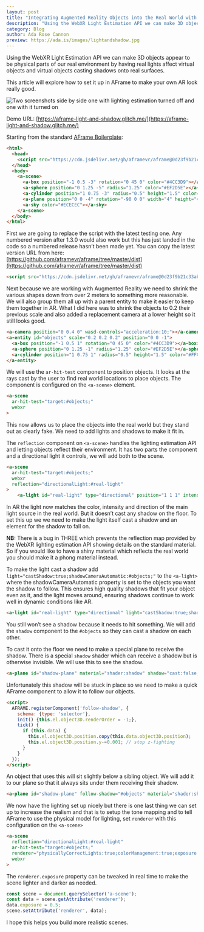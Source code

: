 ```yaml
---
layout: post
title: "Integrating Augmented Reality Objects into the Real World with Light and Shadows"
description: "Using the WebXR Light Estimation API we can make 3D objects appear to be physical parts of our real environment by having real lights affect virtual objects and virtual objects casting shadows onto real surfaces."
category: Blog
author: Ada Rose Cannon
preview: https://ada.is/images/lightandshadow.jpg
---
```


Using the WebXR Light Estimation API we can make 3D objects appear to be physical parts of our real environment by having real lights affect virtual objects and virtual objects casting shadows onto real surfaces.

This article will explore how to set it up in AFrame to make your own AR look really good.

![Two screenshots side by side one with lighting estimation turned off and one with it turned on](https://ada.is/images/lightandshadow.jpg)

Demo URL: [https://aframe-light-and-shadow.glitch.me/](https://aframe-light-and-shadow.glitch.me/)

Starting from the standard [AFrame Boilerplate](https://aframe.io/docs/1.3.0/introduction/):

```html
<html>
  <head>
    <script src="https://cdn.jsdelivr.net/gh/aframevr/aframe@0d23f9b21c33ab6821046ce95835492cb84996c5/dist/aframe-master.min.js"></script>
  </head>
  <body>
    <a-scene>
      <a-box position="-1 0.5 -3" rotation="0 45 0" color="#4CC3D9"></a-box>
      <a-sphere position="0 1.25 -5" radius="1.25" color="#EF2D5E"></a-sphere>
      <a-cylinder position="1 0.75 -3" radius="0.5" height="1.5" color="#FFC65D"></a-cylinder>
      <a-plane position="0 0 -4" rotation="-90 0 0" width="4" height="4" color="#7BC8A4"></a-plane>
      <a-sky color="#ECECEC"></a-sky>
    </a-scene>
  </body>
</html>
```

First we are going to replace the script with the latest testing one. Any numbered version after 1.3.0 would also work but this has just landed in the code so a numbered release hasn’t been made yet. You can copy the latest version URL from here: [https://github.com/aframevr/aframe/tree/master/dist](https://github.com/aframevr/aframe/tree/master/dist)

```html
<script src="https://cdn.jsdelivr.net/gh/aframevr/aframe@0d23f9b21c33ab6821046ce95835492cb84996c5/dist/aframe-master.min.js"></script>
```

Next because we are working with Augmented Reality we need to shrink the various shapes down from over 2 meters to something more reasonable. We will also group them all up with a parent entity to make it easier to keep them together in AR. What I did here was to shrink the objects to 0.2 their previous scale and also added a replacement camera at a lower height so it still looks good. 

```html
<a-camera position="0 0.4 0" wasd-controls="acceleration:10;"></a-camera>
<a-entity id="objects" scale="0.2 0.2 0.2" position="0 0 -1">
  <a-box position="-1 0.5 1" rotation="0 45 0" color="#4CC3D9"></a-box>
  <a-sphere position="0 1.25 -1" radius="1.25" color="#EF2D5E"></a-sphere>
  <a-cylinder position="1 0.75 1" radius="0.5" height="1.5" color="#FFC65D"></a-cylinder>
</a-entity> 
```

We will use the `ar-hit-test` component to position objects. It looks at the rays cast by the user to find real world locations to place objects. The component is configured on the `<a-scene>` element.

```html
<a-scene
  ar-hit-test="target:#objects;"
  webxr
>
```

This now allows us to place the objects into the real world but they stand out as clearly fake. We need to add lights and shadows to make it fit in.

The `reflection` component on `<a-scene>` handles the lighting estimation API and letting objects reflect their environment. It has two parts the component and a directional light it controls, we will add both to the scene. 

```html
<a-scene
  ar-hit-test="target:#objects;"
  webxr
  reflection="directionalLight:#real-light"
>
	<a-light id="real-light" type="directional" position="1 1 1" intensity="0.5"></a-light>
```

In AR the light now matches the color, intensity and direction of the main light source in the real world. But it doesn’t cast any shadow on the floor. To set this up we we need to make the light itself cast a shadow and an element for the shadow to fall on.

**NB:** There is a bug in THREE which prevents the reflection map provided by the WebXR lighting estimation API showing details on the standard material. So if you would like to have a shiny material which reflects the real world you should make it a phong material instead.

To make the light cast a shadow add `light="castShadow:true;shadowCameraAutomatic:#objects;"` to the `<a-light>` where the shadowCameraAutomatic property is set to the objects you want the shadow to follow. This ensures high quality shadows that fit your object even as it, and the light moves around, ensuring shadows continue to work well in dynamic conditions like AR.

```html
<a-light id="real-light" type="directional" light="castShadow:true;shadowCameraAutomatic:#objects;" position="1 1 1" intensity="0.5"></a-light>
```

You still won’t see a shadow because it needs to hit something. We will add the `shadow` component to the `#objects` so they can cast a shadow on each other.

To cast it onto the floor we need to make a special plane to receive the shadow. There is a special `shadow` shader which can receive a shadow but is otherwise invisible. We will use this to see the shadow.

```html
<a-plane id="shadow-plane" material="shader:shadow" shadow="cast:false;" rotation="-90 0 0" width="2" height="2"></a-plane>
```

Unfortunately this shadow will be stuck in place so we need to make a quick AFrame component to allow it to follow our objects. 

```html
<script>
  AFRAME.registerComponent('follow-shadow', {
    schema: {type: 'selector'},
    init() {this.el.object3D.renderOrder = -1;},
    tick() { 
      if (this.data) {
        this.el.object3D.position.copy(this.data.object3D.position); 
        this.el.object3D.position.y-=0.001; // stop z-fighting
      }
    }
  });
</script>
```

An object that uses this will sit slightly below a sibling object. We will add it to our plane so that it always sits under them receiving their shadow. 

```html
<a-plane id="shadow-plane" follow-shadow="#objects" material="shader:shadow" shadow="cast:false;" rotation="-90 0 0" width="2" height="2"></a-plane>
```

We now have the lighting set up nicely but there is one last thing we can set up to increase the realism and that is to setup the tone mapping and to tell AFrame to use the physical model for lighting, set `renderer` with this configuration on the `<a-scene>`

```html
<a-scene
  reflection="directionalLight:#real-light"
  ar-hit-test="target:#objects;"
  renderer="physicallyCorrectLights:true;colorManagement:true;exposure:1;toneMapping:ACESFilmic;"
  webxr
>
```

The `renderer.exposure` property can be tweaked in real time to make the scene lighter and darker as needed.

```javascript
const scene = document.querySelector('a-scene');
const data = scene.getAttribute('renderer');
data.exposure = 0.5;
scene.setAttribute('renderer', data);
```

I hope this helps you build more realistic scenes.
